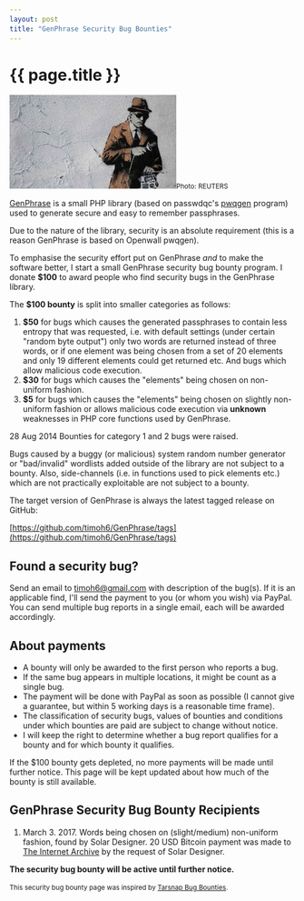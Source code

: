 ```yaml
---
layout: post
title: "GenPhrase Security Bug Bounties"
---
```


{{ page.title }}
================

<div class="image-holder"><img src="/image/bughunt.jpg" alt="Security Bug Hunt" class="image-responsive"><small>Photo: REUTERS</small></div>

[GenPhrase](https://github.com/timoh6/GenPhrase) is a small PHP library (based on passwdqc's [pwqgen](http://www.openwall.com/passwdqc/) program) used to generate secure and easy to remember passphrases.

Due to the nature of the library, security is an absolute requirement (this is a reason GenPhrase is based on Openwall pwqgen).

To emphasise the security effort put on GenPhrase _and_ to make the software better, I start a small GenPhrase security bug bounty program. I donate **$100** to award people who find security bugs in the GenPhrase library.

The **$100 bounty** is split into smaller categories as follows:

1.  **$50** for bugs which causes the generated passphrases to contain less entropy that was requested, i.e. with default settings (under certain "random byte output") only two words are returned instead of three words, or if one element was being chosen from a set of 20 elements and only 19 different elements could get returned etc. And bugs which allow malicious code execution.
2.  **$30** for bugs which causes the "elements" being chosen on non-uniform fashion.
3.  **$5** for bugs which causes the "elements" being chosen on slightly non-uniform fashion or allows malicious code execution via __unknown__ weaknesses in PHP core functions used by GenPhrase.

<p><span class="label label-info">28 Aug 2014</span> <span class="text-muted">Bounties for category 1 and 2 bugs were raised.</span></p>

Bugs caused by a buggy (or malicious) system random number generator or "bad/invalid" wordlists added outside of the library are not subject to a bounty. Also, side-channels (i.e. in functions used to pick elements etc.) which are not practically exploitable are not subject to a bounty.

The target version of GenPhrase is always the latest tagged release on GitHub:

[https://github.com/timoh6/GenPhrase/tags](https://github.com/timoh6/GenPhrase/tags)

Found a security bug?
---------------------

Send an email to timoh6@gmail.com with description of the bug(s). If it is an applicable find, I'll send the payment to you (or whom you wish) via PayPal. You can send multiple bug reports in a single email, each will be awarded accordingly.

About payments
--------------

*   A bounty will only be awarded to the first person who reports a bug.
*   If the same bug appears in multiple locations, it might be count as a single bug.
*   The payment will be done with PayPal as soon as possible (I cannot give a guarantee, but within 5 working days is a reasonable time frame).
*   The classification of security bugs, values of bounties and conditions under which bounties are paid are subject to change without notice.
*   I will keep the right to determine whether a bug report qualifies for a bounty and for which bounty it qualifies.

If the $100 bounty gets depleted, no more payments will be made until further notice. This page will be kept updated about how much of the bounty is still available.

GenPhrase Security Bug Bounty Recipients
----------------------------------------

1. March 3. 2017. Words being chosen on (slight/medium) non-uniform fashion, found by Solar Designer. 20 USD Bitcoin payment was made to <a href="https://archive.org/donate/bitcoin.php">The Internet Archive</a> by the request of Solar Designer.

**The security bug bounty will be active until further notice.**

<p class="text-muted"><small>This security bug bounty page was inspired by <a href="http://www.tarsnap.com/bugbounty.html">Tarsnap Bug Bounties</a>.</small></p>

